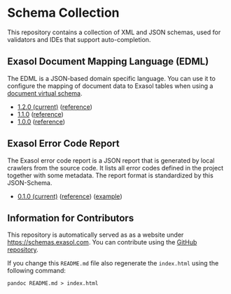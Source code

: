 # Schema Collection

This repository contains a collection of XML and JSON schemas, used for validators and IDEs that support auto-completion.

## Exasol Document Mapping Language (EDML)

The EDML is a JSON-based domain specific language.
You can use it to configure the mapping of document data to Exasol tables when using a [document virtual schema](https://github.com/exasol/virtual-schema-common-document).

* [1.2.0 (current)](edml-1.2.0.json) ([reference](https://exasol.github.io/virtual-schema-common-document/schema_doc/edml_1.2.0/index.html))
* [1.1.0](edml-1.1.0.json) ([reference](https://exasol.github.io/virtual-schema-common-document/schema_doc/edml_1.1.0/index.html))
* [1.0.0](edml-1.0.0.json) ([reference](https://exasol.github.io/virtual-schema-common-document/schema_doc/edml_1.0.0/index.html))

## Exasol Error Code Report

The Exasol error code report is a JSON report that is generated by local crawlers from the source code.
It lists all error codes defined in the project together with some metadata.
The report format is standardized by this JSON-Schema.

* [0.1.0 (current)](error_code_report-0.1.0.json) ([reference](https://exasol.github.io/schemas/error_code_report-0.1.0/index.html)) ([example](error_code_report-0.1.0_example.json))
## Information for Contributors

This repository is automatically served as as a website under https://schemas.exasol.com.
You can contribute using the [GitHub  repository](https://github.com/exasol/schemas).

If you change this `README.md` file also regenerate the `index.html` using the following command:

```shell script
pandoc README.md > index.html
```

